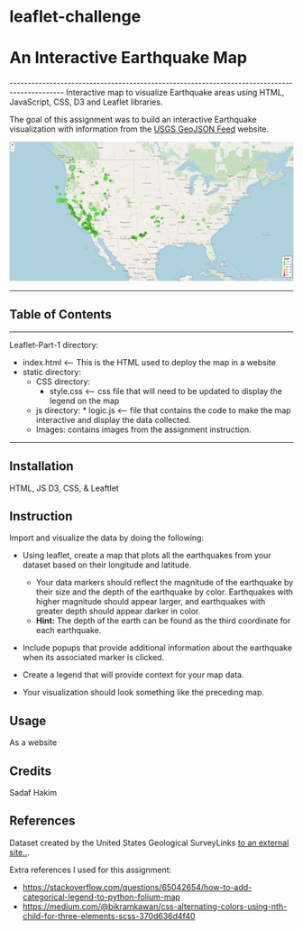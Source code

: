 # leaflet-challenge

<h1>An Interactive Earthquake Map</h1>
---------------------------------------------------------------------------------------------
Interactive map to visualize Earthquake areas using HTML, JavaScript, CSS, D3 and Leaflet libraries.

The goal of this assignment was to build an interactive Earthquake visualization with information from the [USGS GeoJSON Feed](https://earthquake.usgs.gov/earthquakes/feed/v1.0/geojson.php) website.

![app_image](map.png)

---------------------------------------------------------------------------------------------

## Table of Contents
------------------------------------------------
Leaflet-Part-1 directory:
 - index.html    <-- This is the HTML used to deploy the map in a website
 - static directory:
     -  CSS directory:
        *  style.css    <-- css file that will need to be updated to display the legend on the map
     -   js directory: 
        *  logic.js   <-- file that contains the code to make the map interactive and display the data collected.
     -  Images: contains images from the assignment instruction.
--------------------------------------------------

## Installation
HTML, JS D3, CSS, & Leaftlet

## Instruction
Import and visualize the data by doing the following:

- Using leaflet, create a map that plots all the earthquakes from your dataset based on their longitude and latitude.
  - Your data markers should reflect the magnitude of the earthquake by their size and the depth of the earthquake by color. Earthquakes with higher magnitude should appear larger, and earthquakes with greater depth should appear darker in color.
  - **Hint:** The depth of the earth can be found as the third coordinate for each earthquake.
  
- Include popups that provide additional information about the earthquake when its associated marker is clicked.
- Create a legend that will provide context for your map data.
- Your visualization should look something like the preceding map.

## Usage
As a website

## Credits
Sadaf Hakim

## References
Dataset created by the United States Geological SurveyLinks [to an external site..](https://earthquake.usgs.gov/earthquakes/feed/v1.0/geojson.php).

Extra references I used for this assignment:
- https://stackoverflow.com/questions/65042654/how-to-add-categorical-legend-to-python-folium-map
- https://medium.com/@bikramkawan/css-alternating-colors-using-nth-child-for-three-elements-scss-370d636d4f40